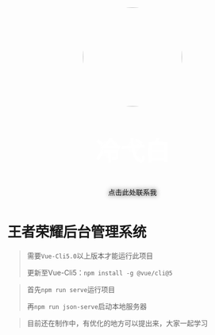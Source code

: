 <img class="lyb" src="http://lengyibai.gitee.io/img-bed/img/lyb.png" style="width:200px;position:relative;left:50%;transform:translateX(-50%);border-radius:50%" />

<p style="font-size:50px;font-weight:bold;width:100%;text-align:center;color:#fff;text-shadow:0 0 15px">冷弋白</p>
<p style="text-align:center;color:#aaa;position: relative;top:-10px;text-shadow:0 0 10px"><a href='https://wpa.qq.com/msgrd?v=3&uin=1329670984&site=qq&menu=yes' style='text-decoration: none;
'>点击此处联系我</a></p>

# 王者荣耀后台管理系统
>需要`Vue-Cli5.0`以上版本才能运行此项目
>
>更新至Vue-Cli5：`npm install -g @vue/cli@5`

> 首先`npm run serve`运行项目
>
> 再`npm run json-serve`启动本地服务器

> 目前还在制作中，有优化的地方可以提出来，大家一起学习